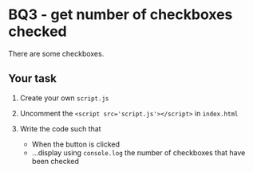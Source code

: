 # BQ3 - get number of checkboxes checked

There are some checkboxes.

## Your task

1. Create your own `script.js`

2. Uncomment the `<script src='script.js'></script>` in `index.html`

2. Write the code such that

    * When the button is clicked
    * ...display using `console.log` the number of checkboxes that have been checked

